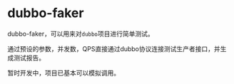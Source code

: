 # dubbo-faker

dubbo-faker，可以用来对`dubbo`项目进行简单测试。

通过预设的参数，并发数，QPS直接通过dubbo协议连接测试生产者接口，并生成测试报告。

暂时开发中，项目已基本可以模拟调用。